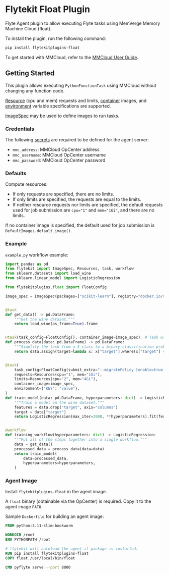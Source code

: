 # Flytekit Float Plugin

Flyte Agent plugin to allow executing Flyte tasks using MemVerge Memory Machine Cloud (float).

To install the plugin, run the following command:

```bash
pip install flytekitplugins-float
```

To get started with MMCloud, refer to the [MMCloud User Guide](https://docs.memverge.com/mmce/current/userguide/olh/index.html).

## Getting Started

This plugin allows executing `PythonFunctionTask` using MMCloud without changing any function code.

[Resource](https://docs.flyte.org/projects/cookbook/en/latest/auto_examples/productionizing/customizing_resources.html) (cpu and mem) requests and limits, [container](https://docs.flyte.org/projects/cookbook/en/latest/auto_examples/customizing_dependencies/multi_images.html) images, and [environment](https://docs.flyte.org/projects/flytekit/en/latest/generated/flytekit.task.html) variable specifications are supported.

[ImageSpec](https://docs.flyte.org/projects/cookbook/en/latest/auto_examples/customizing_dependencies/image_spec.html) may be used to define images to run tasks.

### Credentials

The following [secrets](https://docs.flyte.org/projects/cookbook/en/latest/auto_examples/productionizing/use_secrets.html) are required to be defined for the agent server:
* `mmc_address`: MMCloud OpCenter address
* `mmc_username`: MMCloud OpCenter username
* `mmc_password`: MMCloud OpCenter password

### Defaults

Compute resources:
* If only requests are specified, there are no limits.
* If only limits are specified, the requests are equal to the limits.
* If neither resource requests nor limits are specified, the default requests used for job submission are `cpu="1"` and `mem="1Gi"`, and there are no limits.

If no container image is specified, the default used for job submission is `DefaultImages.default_image()`.

### Example

`example.py` workflow example:
```python
import pandas as pd
from flytekit import ImageSpec, Resources, task, workflow
from sklearn.datasets import load_wine
from sklearn.linear_model import LogisticRegression

from flytekitplugins.float import FloatConfig

image_spec = ImageSpec(packages=["scikit-learn"], registry="docker.io/memverge")


@task
def get_data() -> pd.DataFrame:
    """Get the wine dataset."""
    return load_wine(as_frame=True).frame


@task(task_config=FloatConfig(), container_image=image_spec)  # Task will be submitted as float job
def process_data(data: pd.DataFrame) -> pd.DataFrame:
    """Simplify the task from a 3-class to a binary classification problem."""
    return data.assign(target=lambda x: x["target"].where(x["target"] == 0, 1))


@task(
    task_config=FloatConfig(submit_extra="--migratePolicy [enable=true]"),
    requests=Resources(cpu="1", mem="1Gi"),
    limits=Resources(cpu="2", mem="4Gi"),
    container_image=image_spec,
    environment={"KEY": "value"},
)
def train_model(data: pd.DataFrame, hyperparameters: dict) -> LogisticRegression:
    """Train a model on the wine dataset."""
    features = data.drop("target", axis="columns")
    target = data["target"]
    return LogisticRegression(max_iter=3000, **hyperparameters).fit(features, target)


@workflow
def training_workflow(hyperparameters: dict) -> LogisticRegression:
    """Put all of the steps together into a single workflow."""
    data = get_data()
    processed_data = process_data(data=data)
    return train_model(
        data=processed_data,
        hyperparameters=hyperparameters,
    )
```

### Agent Image

Install `flytekitplugins-float` in the agent image.

A `float` binary (obtainable via the OpCenter) is required. Copy it to the agent image `PATH`.

Sample `Dockerfile` for building an agent image:
```dockerfile
FROM python:3.11-slim-bookworm

WORKDIR /root
ENV PYTHONPATH /root

# flytekit will autoload the agent if package is installed.
RUN pip install flytekitplugins-float
COPY float /usr/local/bin/float

CMD pyflyte serve --port 8000
```
